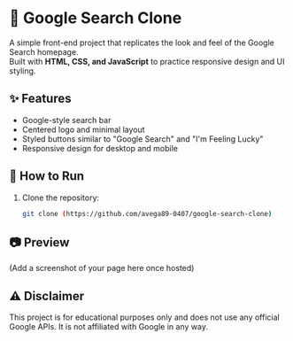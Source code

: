 # 🔎 Google Search Clone

A simple front-end project that replicates the look and feel of the Google Search homepage.  
Built with **HTML, CSS, and JavaScript** to practice responsive design and UI styling.  

## ✨ Features
- Google-style search bar  
- Centered logo and minimal layout  
- Styled buttons similar to "Google Search" and "I'm Feeling Lucky"  
- Responsive design for desktop and mobile  

## 🚀 How to Run
1. Clone the repository:
   ```bash
   git clone (https://github.com/avega89-0407/google-search-clone)


## 📷 Preview
(Add a screenshot of your page here once hosted)

## ⚠️ Disclaimer

This project is for educational purposes only and does not use any official Google APIs.
It is not affiliated with Google in any way.
